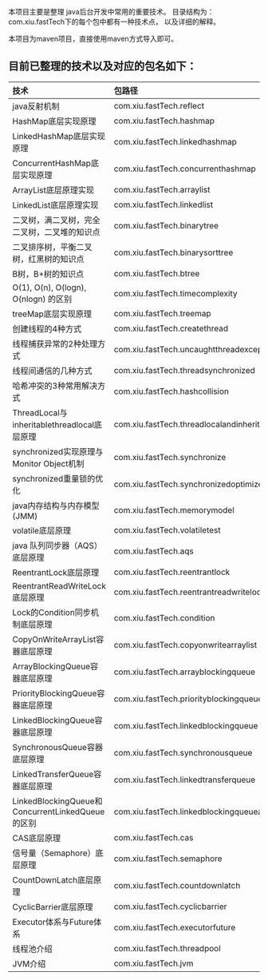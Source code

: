  本项目主要是整理 java后台开发中常用的重要技术。 目录结构为：com.xiu.fastTech下的每个包中都有一种技术点， 以及详细的解释。
 
 本项目为maven项目，直接使用maven方式导入即可。

## 目前已整理的技术以及对应的包名如下：
|技术|包路径|
| :------ | :------ |
| java反射机制 						|				com.xiu.fastTech.reflect |
| HashMap底层实现原理					|				com.xiu.fastTech.hashmap |
| LinkedHashMap底层实现原理   	 		| 				com.xiu.fastTech.linkedhashmap |
| ConcurrentHashMap底层实现原理  		| 				com.xiu.fastTech.concurrenthashmap |
| ArrayList底层原理实现     				| 				com.xiu.fastTech.arraylist |
| LinkedList底层原理实现 				| 				com.xiu.fastTech.linkedlist |
| 二叉树，满二叉树，完全二叉树，二叉堆的知识点	|				com.xiu.fastTech.binarytree |
| 二叉排序树，平衡二叉树，红黑树的知识点    	|				com.xiu.fastTech.binarysorttree |		
| B树，B+树的知识点						|				com.xiu.fastTech.btree |	
| O(1), O(n), O(logn), O(nlogn) 的区别|				com.xiu.fastTech.timecomplexity |	
| treeMap底层实现原理					|				com.xiu.fastTech.treemap |
| 创建线程的4种方式						|				com.xiu.fastTech.createthread |
| 线程捕获异常的2种处理方式				|				com.xiu.fastTech.uncaughtthreadexception |
| 线程间通信的几种方式					|				com.xiu.fastTech.threadsynchronized |
| 哈希冲突的3种常用解决方式				|				com.xiu.fastTech.hashcollision|			
| ThreadLocal与inheritablethreadlocal底层原理|			com.xiu.fastTech.threadlocalandinheritablethreadlocal|	
| synchronized实现原理与 Monitor Object机制 |		 	com.xiu.fastTech.synchronize|
| synchronized重量锁的优化				|				com.xiu.fastTech.synchronizedoptimize|
| java内存结构与内存模型(JMM)			|				com.xiu.fastTech.memorymodel|
| volatile底层原理               	    		|				com.xiu.fastTech.volatiletest|
| java 队列同步器（AQS）底层原理			|				com.xiu.fastTech.aqs|
| ReentrantLock底层原理				|				com.xiu.fastTech.reentrantlock|
| ReentrantReadWriteLock底层原理		|				com.xiu.fastTech.reentrantreadwritelock|
| Lock的Condition同步机制底层原理		|				com.xiu.fastTech.condition|
| CopyOnWriteArrayList容器底层原理		|				com.xiu.fastTech.copyonwritearraylist|
| ArrayBlockingQueue容器底层原理		|				com.xiu.fastTech.arrayblockingqueue|
| PriorityBlockingQueue容器底层原理	|				com.xiu.fastTech.priorityblockingqueue|
| LinkedBlockingQueue容器底层原理		|				com.xiu.fastTech.linkedblockingqueue|
| SynchronousQueue容器底层原理			|				com.xiu.fastTech.synchronousqueue|
| LinkedTransferQueue容器底层原理		|				com.xiu.fastTech.linkedtransferqueue|
| LinkedBlockingQueue和ConcurrentLinkedQueue的区别		|				com.xiu.fastTech.linkedblockingqueueandconcurrentlinkedqueue|
| CAS底层原理							|				com.xiu.fastTech.cas|
| 信号量（Semaphore）底层原理			|				com.xiu.fastTech.semaphore|
| CountDownLatch底层原理				|				com.xiu.fastTech.countdownlatch|
| CyclicBarrier底层原理				|				com.xiu.fastTech.cyclicbarrier|
| Executor体系与Future体系				|				com.xiu.fastTech.executorfuture|
| 线程池介绍							|				com.xiu.fastTech.threadpool|
| JVM介绍							|				com.xiu.fastTech.jvm|

